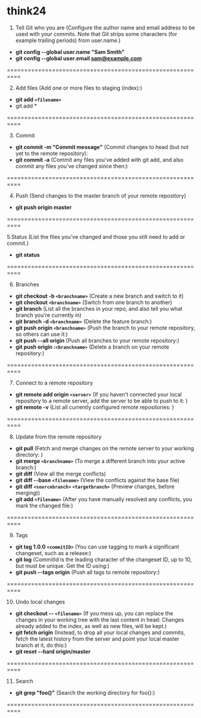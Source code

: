 # think24

1. Tell Git who you are (Configure the author name and email address to be used with your commits. Note that Git strips some characters (for example trailing periods) from user.name.)

* **git config --global user.name "Sam Smith"**
* **git config --global user.email sam@example.com**
  
==========================================================

2. Add files (Add one or more files to staging (index):)
   
* **git add `<filename>`**
* git add *
  
==========================================================

3. Commit

* **git commit -m "Commit message"**   (Commit changes to head (but not yet to the remote repository):
* **git commit -a**                     (Commit any files you've added with git add, and also commit any files you've changed since then:)
  
==========================================================

4. Push (Send changes to the master branch of your remote repository)
* **git push origin master**
  
==========================================================

5.Status (List the files you've changed and those you still need to add or commit.)
* **git status**
  
==========================================================

6. Branches
* **git checkout -b `<branchname>`**      (Create a new branch and switch to it)
* **git checkout `<branchname>`**         (Switch from one branch to another)
* **git branch**                          (List all the branches in your repo, and also tell you what branch you're currently in)
* **git branch -d `<branchname>`**        (Delete the feature branch:)
* **git push origin `<branchname>`**      (Push the branch to your remote repository, so others can use it:)
* **git push --all origin**               (Push all branches to your remote repository:)
* **git push origin :`<branchname>`**     (Delete a branch on your remote repository:)
  
==========================================================

7. Connect to a remote repository 
* **git remote add origin `<server>`**              (If you haven't connected your local repository to a remote server, add the server to be able to push to it:	)
* **git remote -v**                                 (List all currently configured remote repositories:	)
  
==========================================================

8. Update from the remote repository
* **git pull**                                                   (Fetch and merge changes on the remote server to your working directory:	)
* **git merge `<branchname>`**                                   (To merge a different branch into your active branch:)
* **git diff**                                                   (View all the merge conflicts)
* **git diff --base `<filename>`**                               (View the conflicts against the base file)
* **git diff `<sourcebranch>` `<targetbranch>`**                 (Preview changes, before merging))
* **git add `<filename>`**                                       (After you have manually resolved any conflicts, you mark the changed file:)
  
==========================================================

9. Tags	
* **git tag 1.0.0 `<commitID>`**                                  (You can use tagging to mark a significant changeset, such as a release:)
* **git log**                                                     (CommitId is the leading character of the changeset ID, up to 10, but must be unique. Get the ID using:)
* **git push --tags origin**                                      (Push all tags to remote repository:)
  
==========================================================

10. Undo local changes
* **git checkout -- `<filename>`**                  (If you mess up, you can replace the changes in your working tree with the last content in head: Changes already added to the index, as well as new files, will be kept.)
* **git fetch origin**                              (Instead, to drop all your local changes and commits, fetch the latest history from the server and point your local master branch at it, do this:)
* **git reset --hard origin/master**
  
==========================================================

11. Search	
* **git grep "foo()"**                             (Search the working directory for foo():)
  
==========================================================
